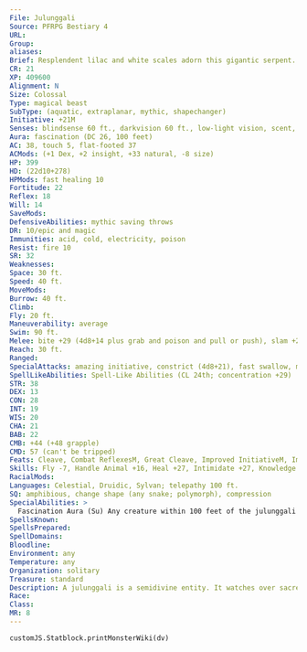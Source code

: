 ```yaml
---
File: Julunggali
Source: PFRPG Bestiary 4
URL: 
Group: 
aliases: 
Brief: Resplendent lilac and white scales adorn this gigantic serpent. A number of sharp, short horns crown its head.
CR: 21
XP: 409600
Alignment: N
Size: Colossal
Type: magical beast
SubType: (aquatic, extraplanar, mythic, shapechanger)
Initiative: +21M
Senses: blindsense 60 ft., darkvision 60 ft., low-light vision, scent, see in darkness; Perception +30
Aura: fascination (DC 26, 100 feet)
AC: 38, touch 5, flat-footed 37
ACMods: (+1 Dex, +2 insight, +33 natural, -8 size)
HP: 399
HD: (22d10+278)
HPMods: fast healing 10
Fortitude: 22
Reflex: 18
Will: 14
SaveMods: 
DefensiveAbilities: mythic saving throws
DR: 10/epic and magic
Immunities: acid, cold, electricity, poison
Resist: fire 10
SR: 32
Weaknesses: 
Space: 30 ft.
Speed: 40 ft.
MoveMods: 
Burrow: 40 ft.
Climb: 
Fly: 20 ft.
Maneuverability: average
Swim: 90 ft.
Melee: bite +29 (4d8+14 plus grab and poison and pull or push), slam +29 (4d6+14)
Reach: 30 ft.
Ranged: 
SpecialAttacks: amazing initiative, constrict (4d8+21), fast swallow, mythic power (8/ day, surge +1d10), pull (bite, 30 ft.), push (bite, 30 ft.), swallow whole (4d8 acid damage, AC 26, 39 hp)
SpellLikeAbilities: Spell-Like Abilities (CL 24th; concentration +29)  Constant-foresight (self only)   At Will-bestow curse (DC 18), blessM, control water, create water, move earthM, neutralize poison, prayerM, water breathing   3/day-antipathy (DC 24), baleful polymorphM (DC 20), control weatherM (rain only), greater teleport (self only), hasteM, healM, polymorph, prismatic wall (DC 23), raise dead, slowM (DC 18)
STR: 38
DEX: 13
CON: 28
INT: 19
WIS: 20
CHA: 21
BAB: 22
CMB: +44 (+48 grapple)
CMD: 57 (can't be tripped)
Feats: Cleave, Combat ReflexesM, Great Cleave, Improved InitiativeM, Improved Iron Will, Improved Lightning Reflexes, Iron Will, Lightning ReflexesM, Power AttackM, Weapon Focus (bite), Weapon Focus (gore)
Skills: Fly -7, Handle Animal +16, Heal +27, Intimidate +27, Knowledge (nature) +26, Knowledge (religion) +15, Perception +30, Sense Motive +27, Swim +22
RacialMods: 
Languages: Celestial, Druidic, Sylvan; telepathy 100 ft.
SQ: amphibious, change shape (any snake; polymorph), compression
SpecialAbilities: >
  Fascination Aura (Su) Any creature within 100 feet of the julunggali who can see it must succeed at a Will save (DC 26) or be fascinated as long as it remains within range. A creature that saves against the julunggali's aura is immune to it for 24 hours. The save DC is Charisma-based.  Poison (Ex or Su) A julunggali has three different poisons. Each time it bites, it decides which poison to inject. Julunggali Venom: Bite-injury; save Fort DC 30; frequency 1/round for 6 rounds; effect 1d6 Con or 1d6 Dex or age one age category (julunggali's choice); cure 2 consecutive saves. The save DC is Constitution-based.
SpellsKnown: 
SpellsPrepared: 
SpellDomains: 
Bloodline: 
Environment: any
Temperature: any
Organization: solitary
Treasure: standard
Description: A julunggali is a semidivine entity. It watches over sacred and mystical places of the world, as well as the remote tribes that respect these locations. Young tribal warriors present themselves to the julunggali for its blessing, a vision quest, or other rite of passage necessary to become an adult in the community. A julunggali is wise and can be entreated to perform helpful tasks, such as carving new river channels or pulling water into dry wells. But it is also vengeful, and has been known to punish those who break social taboos or intrude upon sacred places without permission. Those who have undergone rites of passage chosen for them by the julunggali face the harshest repercussions if they act wrongly.
Race: 
Class: 
MR: 8
---
```

```dataviewjs
customJS.Statblock.printMonsterWiki(dv)
```
